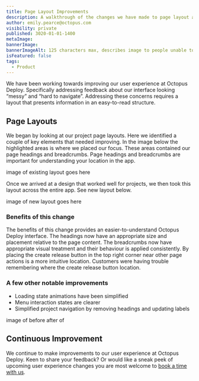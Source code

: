 ```yaml
---
title: Page Layout Improvements
description: A walkthrough of the changes we have made to page layout and other small UI improvements.
author: emily.pearce@octopus.com
visibility: private
published: 3020-01-01-1400
metaImage: 
bannerImage: 
bannerImageAlt: 125 characters max, describes image to people unable to see it.
isFeatured: false
tags: 
  - Product
---
```


We have been working towards improving our user experience at Octopus Deploy. Specifically addressing feedback about our interface looking “messy” and “hard to navigate”.  Addressing these concerns requires a layout that presents information in an easy-to-read structure.

## Page Layouts
We began by looking at our project page layouts. Here we identified a couple of key elements that needed improving. In the image below the highlighted areas is where we placed our focus. These areas contained our page headings and breadcrumbs. Page headings and breadcrumbs are important for understanding your location in the app.

image  of existing layout goes here

Once we arrived at a design that worked well for projects, we then took this layout across the entire app. See new layout below.

image of new layout goes here

### Benefits of this change
The benefits of this change provides an easier-to-understand Octopus Deploy interface. The headings now have an appropriate size and placement relative to the page content. The breadcrumbs now have appropriate visual treatment and their behaviour is applied consistently. By placing the create release button in the top right corner near other page actions is a more intuitive location. Customers were having trouble remembering where the create release button location. 


### A few other notable improvements
- Loading state animations have been simplified
- Menu interaction states are clearer
- Simplified project navigation by removing headings and updating labels

image of before after of 

## Continuous Improvement
We continue to make improvements to our user experience at Octopus Deploy. Keen to share your feedback? Or would like a sneak peek of upcoming user experience changes you are most welcome to [book a time with us](https://calendly.com/emily-pearce-1/octopus-deploy-user-experience-research). 



